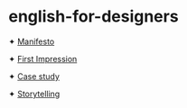 # english-for-designers
✦ [Manifesto](designmanifesto.pdf)

✦ [First Impression](luongportfolio.pdf)

✦ [Case study](casestudy.pdf)

✦ [Storytelling](storytelling.pdf)
